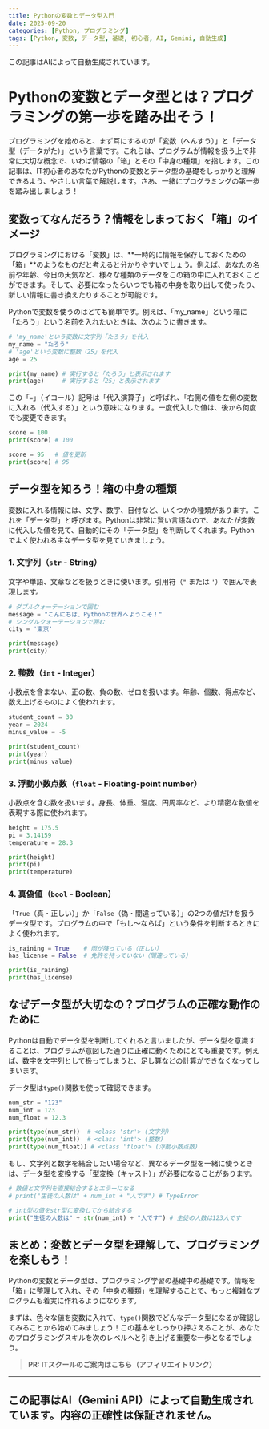 ```yaml
---
title: Pythonの変数とデータ型入門
date: 2025-09-20
categories: [Python, プログラミング]
tags: [Python, 変数, データ型, 基礎, 初心者, AI, Gemini, 自動生成]
---
```


この記事はAIによって自動生成されています。

# Pythonの変数とデータ型とは？プログラミングの第一歩を踏み出そう！

プログラミングを始めると、まず耳にするのが「変数（へんすう）」と「データ型（データがた）」という言葉です。これらは、プログラムが情報を扱う上で非常に大切な概念で、いわば情報の「箱」とその「中身の種類」を指します。この記事は、IT初心者のあなたがPythonの変数とデータ型の基礎をしっかりと理解できるよう、やさしい言葉で解説します。さあ、一緒にプログラミングの第一歩を踏み出しましょう！

## 変数ってなんだろう？情報をしまっておく「箱」のイメージ
プログラミングにおける「変数」は、**一時的に情報を保存しておくための「箱」**のようなものだと考えると分かりやすいでしょう。例えば、あなたの名前や年齢、今日の天気など、様々な種類のデータをこの箱の中に入れておくことができます。そして、必要になったらいつでも箱の中身を取り出して使ったり、新しい情報に書き換えたりすることが可能です。

Pythonで変数を使うのはとても簡単です。例えば、「my_name」という箱に「たろう」という名前を入れたいときは、次のように書きます。

```python
# 'my_name'という変数に文字列「たろう」を代入
my_name = "たろう"
# 'age'という変数に整数「25」を代入
age = 25

print(my_name) # 実行すると「たろう」と表示されます
print(age)     # 実行すると「25」と表示されます
```

この「`=`」（イコール）記号は「代入演算子」と呼ばれ、「右側の値を左側の変数に入れる（代入する）」という意味になります。一度代入した値は、後から何度でも変更できます。

```python
score = 100
print(score) # 100

score = 95   # 値を更新
print(score) # 95
```

## データ型を知ろう！箱の中身の種類
変数に入れる情報には、文字、数字、日付など、いくつかの種類があります。これを「データ型」と呼びます。Pythonは非常に賢い言語なので、あなたが変数に代入した値を見て、自動的にその「データ型」を判断してくれます。Pythonでよく使われる主なデータ型を見ていきましょう。

### 1. 文字列（`str` - String）
文字や単語、文章などを扱うときに使います。引用符（`"` または `'`）で囲んで表現します。

```python
# ダブルクォーテーションで囲む
message = "こんにちは、Pythonの世界へようこそ！"
# シングルクォーテーションで囲む
city = '東京'

print(message)
print(city)
```

### 2. 整数（`int` - Integer）
小数点を含まない、正の数、負の数、ゼロを扱います。年齢、個数、得点など、数え上げるものによく使われます。

```python
student_count = 30
year = 2024
minus_value = -5

print(student_count)
print(year)
print(minus_value)
```

### 3. 浮動小数点数（`float` - Floating-point number）
小数点を含む数を扱います。身長、体重、温度、円周率など、より精密な数値を表現する際に使われます。

```python
height = 175.5
pi = 3.14159
temperature = 28.3

print(height)
print(pi)
print(temperature)
```

### 4. 真偽値（`bool` - Boolean）
「`True`（真・正しい）」か「`False`（偽・間違っている）」の2つの値だけを扱うデータ型です。プログラムの中で「もし〜ならば」という条件を判断するときによく使われます。

```python
is_raining = True    # 雨が降っている（正しい）
has_license = False  # 免許を持っていない（間違っている）

print(is_raining)
print(has_license)
```

## なぜデータ型が大切なの？プログラムの正確な動作のために
Pythonは自動でデータ型を判断してくれると言いましたが、データ型を意識することは、プログラムが意図した通りに正確に動くためにとても重要です。例えば、数字を文字列として扱ってしまうと、足し算などの計算ができなくなってしまいます。

データ型は`type()`関数を使って確認できます。

```python
num_str = "123"
num_int = 123
num_float = 12.3

print(type(num_str))  # <class 'str'> (文字列)
print(type(num_int))  # <class 'int'> (整数)
print(type(num_float)) # <class 'float'> (浮動小数点数)
```

もし、文字列と数字を結合したい場合など、異なるデータ型を一緒に使うときは、データ型を変換する「型変換（キャスト）」が必要になることがあります。

```python
# 数値と文字列を直接結合するとエラーになる
# print("生徒の人数は" + num_int + "人です") # TypeError

# int型の値をstr型に変換してから結合する
print("生徒の人数は" + str(num_int) + "人です") # 生徒の人数は123人です
```

## まとめ：変数とデータ型を理解して、プログラミングを楽しもう！
Pythonの変数とデータ型は、プログラミング学習の基礎中の基礎です。情報を「箱」に整理して入れ、その「中身の種類」を理解することで、もっと複雑なプログラムも着実に作れるようになります。

まずは、色々な値を変数に入れて、`type()`関数でどんなデータ型になるか確認してみることから始めてみましょう！この基本をしっかり押さえることが、あなたのプログラミングスキルを次のレベルへと引き上げる重要な一歩となるでしょう。
> **PR: ITスクールのご案内はこちら（アフィリエイトリンク）**

---
この記事はAI（Gemini API）によって自動生成されています。内容の正確性は保証されません。
---
